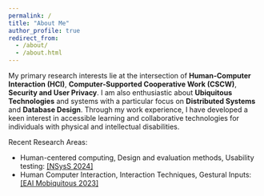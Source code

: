 ```yaml
---
permalink: /
title: "About Me"
author_profile: true
redirect_from: 
  - /about/
  - /about.html
---
```


My primary research interests lie at the intersection of **Human-Computer Interaction (HCI)**, **Computer-Supported Cooperative Work (CSCW)**, **Security and User Privacy**. I am also enthusiastic about **Ubiquitous Technologies** and systems with a particular focus on **Distributed Systems** and **Database Design**. Through my work experience, I have developed a keen interest in accessible learning and collaborative technologies for individuals with physical and intellectual disabilities.

Recent Research Areas:
- Human-centered computing, Design and evaluation methods, Usability testing: [\[NSysS 2024\]](https://cse.buet.ac.bd/nsyss2024/)
- Human Computer Interaction, Interaction Techniques, Gestural Inputs: [\[EAI Mobiquitous 2023\]](https://mobiquitous.eai-conferences.org/2023/)